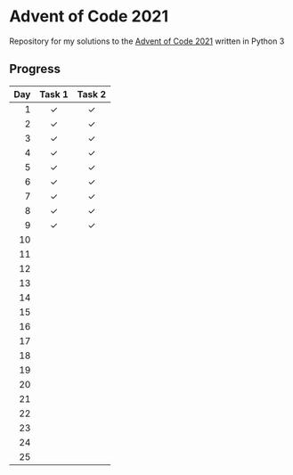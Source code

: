 # Advent of Code 2021

Repository for my solutions to the [Advent of Code 2021](https://adventofcode.com/2021 "Advent of Code 2021 Startpage") written in Python 3

## Progress

| Day | Task 1 | Task 2 |
| --: | :----: | :----: |
|   1 |      ✓ |      ✓ |
|   2 |      ✓ |      ✓ |
|   3 |      ✓ |      ✓ |
|   4 |      ✓ |      ✓ |
|   5 |      ✓ |      ✓ |
|   6 |      ✓ |      ✓ |
|   7 |      ✓ |      ✓ |
|   8 |      ✓ |      ✓ |
|   9 |      ✓ |      ✓ |
|  10 |        |        |
|  11 |        |        |
|  12 |        |        |
|  13 |        |        |
|  14 |        |        |
|  15 |        |        |
|  16 |        |        |
|  17 |        |        |
|  18 |        |        |
|  19 |        |        |
|  20 |        |        |
|  21 |        |        |
|  22 |        |        |
|  23 |        |        |
|  24 |        |        |
|  25 |        |        |

